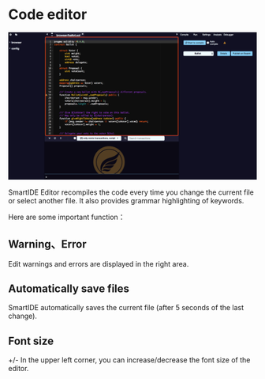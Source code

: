# Code editor

![](pic2.png)

SmartIDE Editor recompiles the code every time you change the current file or select another file. It also provides grammar highlighting of keywords.

Here are some important function：

## Warning、Error

Edit warnings and errors are displayed in the right area.

## Automatically save files

SmartIDE automatically saves the current file (after 5 seconds of the last change).

## Font size

+/- In the upper left corner, you can increase/decrease the font size of the editor.